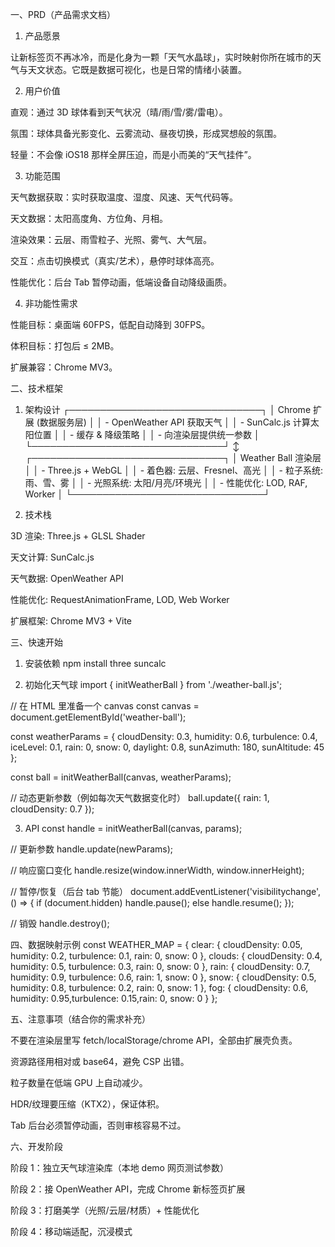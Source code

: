 一、PRD（产品需求文档）
1. 产品愿景

让新标签页不再冰冷，而是化身为一颗「天气水晶球」，实时映射你所在城市的天气与天文状态。它既是数据可视化，也是日常的情绪小装置。

2. 用户价值

直观：通过 3D 球体看到天气状况（晴/雨/雪/雾/雷电）。

氛围：球体具备光影变化、云雾流动、昼夜切换，形成冥想般的氛围。

轻量：不会像 iOS18 那样全屏压迫，而是小而美的“天气挂件”。

3. 功能范围

天气数据获取：实时获取温度、湿度、风速、天气代码等。

天文数据：太阳高度角、方位角、月相。

渲染效果：云层、雨雪粒子、光照、雾气、大气层。

交互：点击切换模式（真实/艺术），悬停时球体高亮。

性能优化：后台 Tab 暂停动画，低端设备自动降级画质。

4. 非功能性需求

性能目标：桌面端 60FPS，低配自动降到 30FPS。

体积目标：打包后 ≤ 2MB。

扩展兼容：Chrome MV3。

二、技术框架
1. 架构设计
┌───────────────────────────────┐
│   Chrome 扩展 (数据服务层)       │
│ - OpenWeather API 获取天气       │
│ - SunCalc.js 计算太阳位置        │
│ - 缓存 & 降级策略                │
│ - 向渲染层提供统一参数            │
└───────────────────────────────┘
                ↕
┌───────────────────────────────┐
│   Weather Ball 渲染层            │
│ - Three.js + WebGL             │
│ - 着色器: 云层、Fresnel、高光    │
│ - 粒子系统: 雨、雪、雾           │
│ - 光照系统: 太阳/月亮/环境光     │
│ - 性能优化: LOD, RAF, Worker     │
└───────────────────────────────┘

2. 技术栈

3D 渲染: Three.js + GLSL Shader

天文计算: SunCalc.js

天气数据: OpenWeather API

性能优化: RequestAnimationFrame, LOD, Web Worker

扩展框架: Chrome MV3 + Vite

三、快速开始
1. 安装依赖
npm install three suncalc

2. 初始化天气球
import { initWeatherBall } from './weather-ball.js';

// 在 HTML 里准备一个 canvas
const canvas = document.getElementById('weather-ball');

const weatherParams = {
  cloudDensity: 0.3,
  humidity: 0.6,
  turbulence: 0.4,
  iceLevel: 0.1,
  rain: 0,
  snow: 0,
  daylight: 0.8,
  sunAzimuth: 180,
  sunAltitude: 45
};

const ball = initWeatherBall(canvas, weatherParams);

// 动态更新参数（例如每次天气数据变化时）
ball.update({ rain: 1, cloudDensity: 0.7 });

3. API
const handle = initWeatherBall(canvas, params);

// 更新参数
handle.update(newParams);

// 响应窗口变化
handle.resize(window.innerWidth, window.innerHeight);

// 暂停/恢复（后台 tab 节能）
document.addEventListener('visibilitychange', () => {
  if (document.hidden) handle.pause();
  else handle.resume();
});

// 销毁
handle.destroy();

四、数据映射示例
const WEATHER_MAP = {
  clear:   { cloudDensity: 0.05, humidity: 0.2, turbulence: 0.1, rain: 0, snow: 0 },
  clouds:  { cloudDensity: 0.4,  humidity: 0.5, turbulence: 0.3, rain: 0, snow: 0 },
  rain:    { cloudDensity: 0.7,  humidity: 0.9, turbulence: 0.6, rain: 1, snow: 0 },
  snow:    { cloudDensity: 0.5,  humidity: 0.8, turbulence: 0.2, rain: 0, snow: 1 },
  fog:     { cloudDensity: 0.6,  humidity: 0.95,turbulence: 0.15,rain: 0, snow: 0 }
};

五、注意事项（结合你的需求补充）

不要在渲染层里写 fetch/localStorage/chrome API，全部由扩展壳负责。

资源路径用相对或 base64，避免 CSP 出错。

粒子数量在低端 GPU 上自动减少。

HDR/纹理要压缩（KTX2），保证体积。

Tab 后台必须暂停动画，否则审核容易不过。

六、开发阶段

阶段 1：独立天气球渲染库（本地 demo 网页测试参数）

阶段 2：接 OpenWeather API，完成 Chrome 新标签页扩展

阶段 3：打磨美学（光照/云层/材质）+ 性能优化

阶段 4：移动端适配，沉浸模式